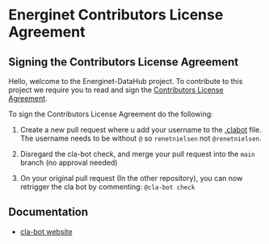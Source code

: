 # Energinet Contributors License Agreement

## Signing the Contributors License Agreement

Hello, welcome to the Energinet-DataHub project.
To contribute to this project we require you to read and sign the [Contributors License Agreement](Energinet-DataHub-cla.md).

To sign the Contributors License Agreement do the following:

1. Create a new pull request where u add your username to the [.clabot](.clabot) file. The username needs to be without `@` so `renetnielsen` not `@renetnielsen`.

2. Disregard the cla-bot check, and merge your pull request into the `main` branch (no approval needed)

3. On your original pull request (In the other repository), you can now retrigger the cla bot by commenting: `@cla-bot check`

## Documentation

- [cla-bot website](https://finos.github.io/cla-bot/)
